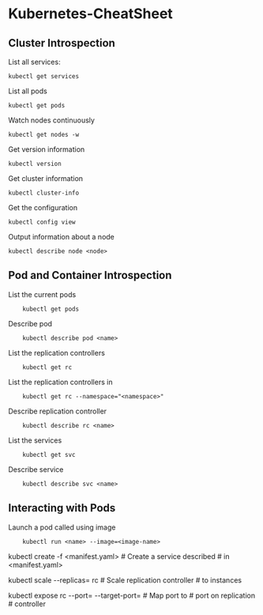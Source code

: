 # Kubernetes-CheatSheet
## Cluster Introspection

List all services:

    kubectl get services   
    
List all pods

    kubectl get pods 
    
Watch nodes continuously

    kubectl get nodes -w   

Get version information

    kubectl version                     

Get cluster information

    kubectl cluster-info  

Get the configuration

    kubectl config view   
    
Output information about a node

    kubectl describe node <node>        

## Pod and Container Introspection

List the current pods

        kubectl get pods 

Describe pod <name>
    
        kubectl describe pod <name>              

List the replication controllers

        kubectl get rc  
        
List the replication controllers in <namespace>
    
        kubectl get rc --namespace="<namespace>" 

Describe replication controller <name>
    
        kubectl describe rc <name>               

List the services

        kubectl get svc  

Describe service <name>
    
        kubectl describe svc <name>              

## Interacting with Pods

Launch a pod called <name>
using image <image-name>
    
        kubectl run <name> --image=<image-name>                              
                                                                    
 
kubectl create -f <manifest.yaml>                                   # Create a service described 
                                                                    # in <manifest.yaml>
 
kubectl scale --replicas=<count> rc <name>                          # Scale replication controller 
                                                                    # <name> to <count> instances
 
kubectl expose rc <name> --port=<external> --target-port=<internal> # Map port <external> to 
                                                                    # port <internal> on replication 
                                                                    # controller <name>
